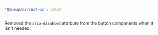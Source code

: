 ```yaml
---
'@sumup/circuit-ui': patch
---
```


Removed the `aria-disabled` attribute from the button components when it isn't needed.
